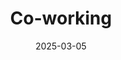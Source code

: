 ---
title: Co-working
date: 2025-03-05
time: 11AM - 6PM
link: "../events/coworking"
calendarOnly: true
---
